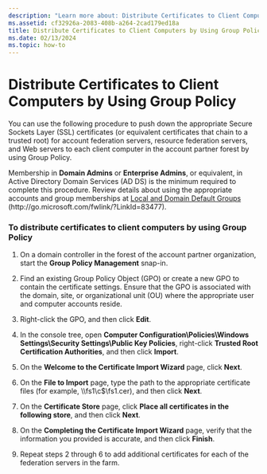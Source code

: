 ```yaml
---
description: "Learn more about: Distribute Certificates to Client Computers by Using Group Policy"
ms.assetid: cf32926a-2083-408b-a264-2cad179ed18a
title: Distribute Certificates to Client Computers by Using Group Policy
ms.date: 02/13/2024
ms.topic: how-to
---
```


# Distribute Certificates to Client Computers by Using Group Policy


You can use the following procedure to push down the appropriate Secure Sockets Layer \(SSL\) certificates \(or equivalent certificates that chain to a trusted root\) for account federation servers, resource federation servers, and Web servers to each client computer in the account partner forest by using Group Policy.

Membership in **Domain Admins** or **Enterprise Admins**, or equivalent, in Active Directory Domain Services \(AD DS\) is the minimum required to complete this procedure.  Review details about using the appropriate accounts and group memberships at [Local and Domain Default Groups](/previous-versions/orphan-topics/ws.10/dd728026(v=ws.10)) \(http:\/\/go.microsoft.com\/fwlink\/?LinkId\=83477\).

### To distribute certificates to client computers by using Group Policy

1.  On a domain controller in the forest of the account partner organization, start the **Group Policy Management** snap\-in.

2.  Find an existing Group Policy Object \(GPO\) or create a new GPO to contain the certificate settings. Ensure that the GPO is associated with the domain, site, or organizational unit \(OU\) where the appropriate user and computer accounts reside.

3.  Right\-click the GPO, and then click **Edit**.

4.  In the console tree, open **Computer Configuration\\Policies\\Windows Settings\\Security Settings\\Public Key Policies**, right\-click **Trusted Root Certification Authorities**, and then click **Import**.

5.  On the **Welcome to the Certificate Import Wizard** page, click **Next**.

6.  On the **File to Import** page, type the path to the appropriate certificate files \(for example, \\\\fs1\\c$\\fs1.cer\), and then click **Next**.

7.  On the **Certificate Store** page, click **Place all certificates in the following store**, and then click **Next**.

8.  On the **Completing the Certificate Import Wizard** page, verify that the information you provided is accurate, and then click **Finish**.

9. Repeat steps 2 through 6 to add additional certificates for each of the federation servers in the farm.
